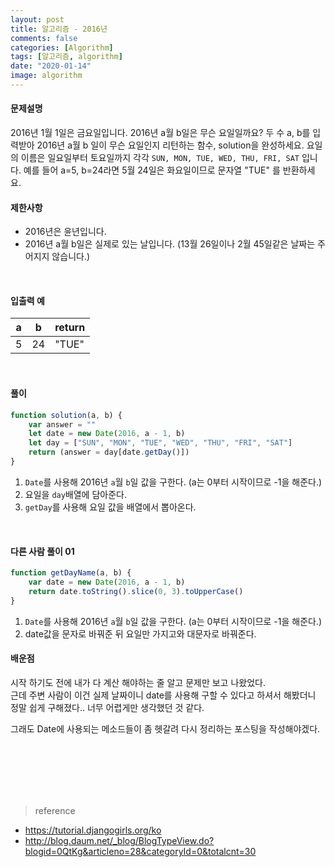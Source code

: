 ```yaml
---
layout: post
title: 알고리즘 - 2016년
comments: false
categories: [Algorithm]
tags: [알고리즘, algorithm]
date: "2020-01-14"
image: algorithm
---
```


#### 문제설명

2016년 1월 1일은 금요일입니다. 2016년 a월 b일은 무슨 요일일까요? 두 수 a, b를 입력받아 2016년 a월 b
일이 무슨 요일인지 리턴하는 함수, solution을 완성하세요. 요일의 이름은 일요일부터 토요일까지 각각 `SUN, MON, TUE, WED, THU, FRI, SAT` 입니다. 예를 들어 a=5, b=24라면 5월 24일은 화요일이므로 문자열 "TUE" 를 반환하세요.
<br>

#### 제한사항

-   2016년은 윤년입니다.
-   2016년 a월 b일은 실제로 있는 날입니다. (13월 26일이나 2월 45일같은 날짜는 주어지지 않습니다.)

<br>

#### 입출력 예

| a   | b   | return |
| --- | --- | ------ |
| 5   | 24  | "TUE"  |

<br>

#### **풀이**

```javascript
function solution(a, b) {
    var answer = ""
    let date = new Date(2016, a - 1, b)
    let day = ["SUN", "MON", "TUE", "WED", "THU", "FRI", "SAT"]
    return (answer = day[date.getDay()])
}
```

1. `Date`를 사용해 2016년 `a`월 `b`일 값을 구한다. (a는 0부터 시작이므로 -1을 해준다.)
2. 요일을 `day`배열에 담아준다.
3. `getDay`를 사용해 요일 값을 배열에서 뽑아온다.

<br>

#### **다른 사람 풀이 01**

```javascript
function getDayName(a, b) {
    var date = new Date(2016, a - 1, b)
    return date.toString().slice(0, 3).toUpperCase()
}
```

1. `Date`를 사용해 2016년 `a`월 `b`일 값을 구한다. (a는 0부터 시작이므로 -1을 해준다.)
2. date값을 문자로 바꿔준 뒤 요일만 가지고와 대문자로 바꿔준다.
   <br>

#### **배운점**

시작 하기도 전에 내가 다 계산 해야하는 줄 알고 문제만 보고 나왔었다.  
근데 주변 사람이 이건 실제 날짜이니 date를 사용해 구할 수 있다고 하셔서 해봤더니  
정말 쉽게 구해졌다.. 너무 어렵게만 생각했던 것 같다.

그래도 Date에 사용되는 메소드들이 좀 헷갈려 다시 정리하는 포스팅을 작성해야겠다.

<br><br><br><br><br>

> <subtitle>reference</subtitle>

-   https://tutorial.djangogirls.org/ko
-   http://blog.daum.net/_blog/BlogTypeView.do?blogid=0QtKg&articleno=28&categoryId=0&totalcnt=30

<br><br><br><br><br>
